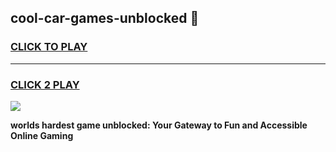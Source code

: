 
## cool-car-games-unblocked 👋
<h3>
<a href="https://premium.freeplayer.one?title=cool-car-games-unblocked&ref=14F">CLICK TO PLAY</a></h3>
<hr>

<h3>
<a href="https://premium.freeplayer.one?title=cool-car-games-unblocked&ref=14F">CLICK 2 PLAY</a>
  
</h3>

<a href="https://premium.freeplayer.one?title=cool-car-games-unblocked&ref=12F/"><img src="https://clearcache.store/games.png"></a>


**worlds hardest game unblocked: Your Gateway to Fun and Accessible Online Gaming**
